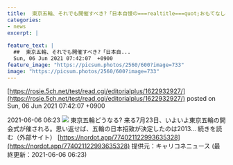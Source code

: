 ```yaml
---
title:  東京五輪、それでも開催すべき?「日本自慢の===realtitle===quot;おもてなし===realtitle===quot;もできない。こんな状況で来る選手がかわいそう」などの声  
categories:
- news
excerpt: |
  
feature_text: |
  ##  東京五輪、それでも開催すべき?「日本自...
  Sun, 06 Jun 2021 07:42:07  +0900
feature_image: "https://picsum.photos/2560/600?image=733"
image: "https://picsum.photos/2560/600?image=733"
---
```


[https://rosie.5ch.net/test/read.cgi/editorialplus/1622932927/](https://rosie.5ch.net/test/read.cgi/editorialplus/1622932927/)
posted on Sun, 06 Jun 2021 07:42:07  +0900

<!--more-->

2021-06-06 06:23 ![](https://contents.oricon.co.jp/upimg/article/3/1537/1537606/detail/img400/e988467c0e10d7bfd1ac11d2a3fea31cdf3b17050fb0c539f125963170d365be.jpg) 東京五輪どうなる? 来る7月23日、いよいよ東京五輪の開会式が催される。思い返せば、五輪の日本招致が決定したのは2013... 続きを読む（外部サイト） [https://nordot.app/774021122993635328](https://nordot.app/774021122993635328) 提供元：キャリコネニュース (最終更新：2021-06-06 06:23)
